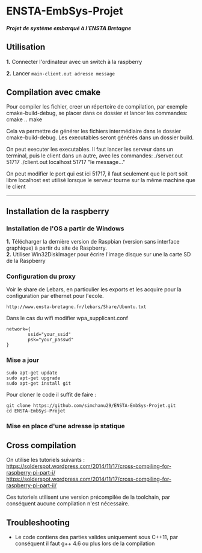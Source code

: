 # ENSTA-EmbSys-Projet
##### Projet de système embarqué à l'ENSTA Bretagne

## Utilisation

__1.__ Connecter l'ordinateur avec un switch à la raspberry

__2.__ Lancer `main-client.out adresse message`

## Compilation avec cmake

Pour compiler les fichier, creer un répertoire de compilation, 
par exemple cmake-build-debug, se placer dans ce dossier
et lancer les commandes:
cmake ..
make

Cela va permettre de générer les fichiers intermédiaire dans le dossier cmake-build-debug.
Les executables seront générés dans un dossier build.

On peut executer les executables. 
Il faut lancer les serveur dans un terminal, puis le client dans un autre,
avec les commandes:
./server.out 51717
./client.out localhost 51717 "le message..."



On peut modifier le port qui est ici 51717, il faut seulement que le port soit libre
localhost est utilisé lorsque le serveur tourne sur la même machine que le client

___

## Installation de la raspberry
### Installation de l'OS a partir de Windows
__1.__ Télécharger la dernière version de Raspbian (version sans interface graphique) à partir du site de Raspberry.  
__2.__ Utiliser Win32DiskImager pour écrire l'image disque sur une la carte SD de la Raspberry

### Configuration du proxy
Voir le share de Lebars, en particulier les exports et les acquire pour la configuration par ethernet pour l'ecole.
```
http://www.ensta-bretagne.fr/lebars/Share/Ubuntu.txt
```
Dans le cas du wifi modifier wpa_supplicant.conf 
```
network={
        ssid="your_ssid"
        psk="your_passwd"
}
```

### Mise a jour  
```
sudo apt-get update  
sudo apt-get upgrade
sudo apt-get install git 
```
Pour cloner le code il suffit de faire : 
```
git clone https://github.com/simchanu29/ENSTA-EmbSys-Projet.git
cd ENSTA-EmbSys-Projet
```

### Mise en place d'une adresse ip statique



## Cross compilation
On utilise les tutoriels suivants :  
https://solderspot.wordpress.com/2014/11/17/cross-compiling-for-raspberry-pi-part-i/  
https://solderspot.wordpress.com/2014/11/17/cross-compiling-for-raspberry-pi-part-ii/  

Ces tutoriels utilisent une version précompilée de la toolchain, par conséquent aucune compilation n'est nécessaire.

## Troubleshooting
 - Le code contiens des parties valides uniquement sous C++11, par conséquent il faut g++ 4.6 ou plus lors de la compilation
